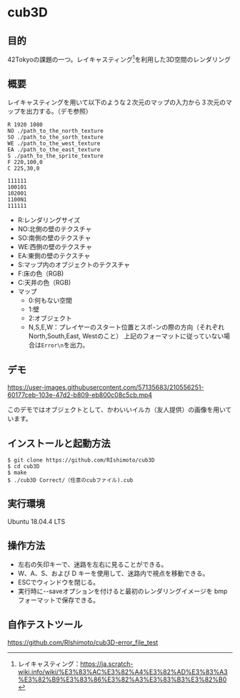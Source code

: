 # cub3D
## 目的
42Tokyoの課題の一つ。レイキャスティング[^1]を利用した3D空間のレンダリング

[^1]:レイキャスティング：https://ja.scratch-wiki.info/wiki/%E3%83%AC%E3%82%A4%E3%82%AD%E3%83%A3%E3%82%B9%E3%83%86%E3%82%A3%E3%83%B3%E3%82%B0

## 概要
レイキャスティングを用いて以下のような２次元のマップの入力から３次元のマップを出力する。（デモ参照）

```simple_map.cub
R 1920 1080
NO ./path_to_the_north_texture
SO ./path_to_the_sorth_texture
WE ./path_to_the_west_texture
EA ./path_to_the_east_texture
S ./path_to_the_sprite_texture
F 220,100,0
C 225,30,0 

111111
100101
102001
1100N1
111111
```
- R:レンダリングサイズ
- NO:北側の壁のテクスチャ
- SO:南側の壁のテクスチャ
- WE:西側の壁のテクスチャ
- EA:東側の壁のテクスチャ
- S:マップ内のオブジェクトのテクスチャ
- F:床の色（RGB)
- C:天井の色（RGB)
- マップ
  - 0:何もない空間
  - 1:壁
  - 2:オブジェクト
  - N,S,E,W：プレイヤーのスタート位置とスポ-ンの際の方向（それぞれNorth,South,East, Westのこと）
上記のフォーマットに従っていない場合は```Error\n```を出力。

## デモ
https://user-images.githubusercontent.com/57135683/210556251-60177ceb-103e-47d2-b809-eb800c08c5cb.mp4

このデモではオブジェクトとして、かわいいイルカ（友人提供）の画像を用いています。

## インストールと起動方法
```
$ git clone https://github.com/RIshimoto/cub3D
$ cd cub3D
$ make
$ ./cub3D Correct/（任意のcubファイル).cub
```

## 実行環境
Ubuntu 18.04.4 LTS

## 操作方法
- 左右の矢印キーで、迷路を左右に見ることができる。
- W、A、S、および D キーを使用して、迷路内で視点を移動できる。
- ESCでウィンドウを閉じる。
- 実行時に--saveオプションを付けると最初のレンダリングイメージを bmp フォーマットで保存できる。

## 自作テストツール
https://github.com/RIshimoto/cub3D-error_file_test
